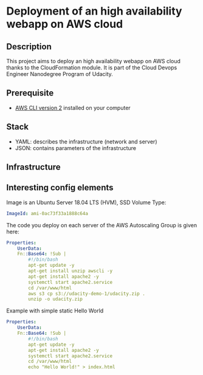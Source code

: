 # Deployment of an high availability webapp on AWS cloud

## Description

This project aims to deploy an high availability webapp on AWS cloud thanks to the CloudFormation module.
It is part of the Cloud Devops Engineer Nanodegree Program of Udacity.

## Prerequisite

- [AWS CLI version 2](https://docs.aws.amazon.com/fr_fr/cli/latest/userguide/install-cliv2.html "Install AWS CLI") installed on your computer

## Stack

- YAML: describes the infrastructure (network and server)
- JSON: contains parameters of the infrastructure

## Infrastructure

[](cf-ha-webapp.png)

## Interesting config elements

Image is an Ubuntu Server 18.04 LTS (HVM), SSD Volume Type:

```yaml
ImageId: ami-0ac73f33a1888c64a
```

The code you deploy on each server of the AWS Autoscaling Group is given here:

```yaml
Properties:
    UserData:
    Fn::Base64: !Sub |
        #!/bin/bash
        apt-get update -y
        apt-get install unzip awscli -y
        apt-get install apache2 -y
        systemctl start apache2.service
        cd /var/www/html
        aws s3 cp s3://udacity-demo-1/udacity.zip .
        unzip -o udacity.zip
```

Example with simple static Hello World

```yaml
Properties:
    UserData:
    Fn::Base64: !Sub |
        #!/bin/bash
        apt-get update -y
        apt-get install apache2 -y
        systemctl start apache2.service
        cd /var/www/html
        echo "Hello World!" > index.html
```

